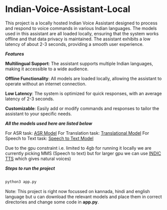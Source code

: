 # Indian-Voice-Assistant-Local
This project is a locally hosted Indian Voice Assistant designed to process and respond to voice commands in various Indian languages. The models used in this assistant are all loaded locally, ensuring that the system works offline and that data privacy is maintained. The assistant exhibits a low latency of about 2-3 seconds, providing a smooth user experience.




_**Features**_

**Multilingual Support**: The assistant supports multiple Indian languages, making it accessible to a wide audience.

**Offline Functionality**: All models are loaded locally, allowing the assistant to operate without an internet connection.

**Low Latency**: The system is optimized for quick responses, with an average latency of 2-3 seconds.

**Customizable**: Easily add or modify commands and responses to tailor the assistant to your specific needs.




_**All the models used here are listed below**_

For ASR task: [ASR Model](https://github.com/Open-Speech-EkStep/vakyansh-nemo-experimentation)
For Translation task: [Translational Model](https://github.com/AI4Bharat/IndicTrans2)
For Speech to Text task: [ Speech to Text Model](https://github.com/facebookresearch/fairseq/tree/main/examples/mms)

Due to the gpu constraint i.e. limited to 4gb for running it locally we are currently picking MMS (Speech to text) but for larger gpu we can use [INDIC TTS](https://github.com/AI4Bharat/Indic-TTS) which gives natural voices)



_**Steps to run the project**_

```markdown

python3 app.py
```

Note: This project is right now focussed on kannada, hindi and english language but u can download the relevant models and place them in correct  directories and change some code in **app.py**.
